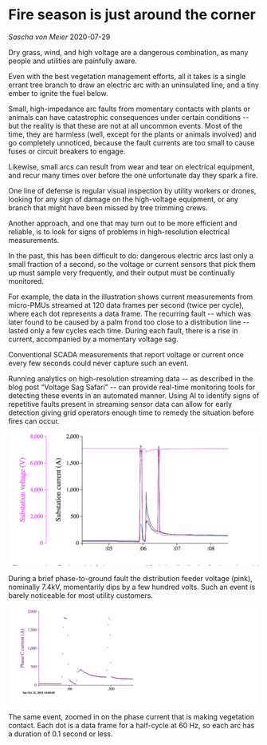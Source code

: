 # Fire season is just around the corner
*Sascha von Meier*
2020-07-29


Dry grass, wind, and high voltage are a dangerous combination, as many people and utilities are painfully aware.

Even with the best vegetation management efforts, all it takes is a single errant tree branch to draw an electric arc with an uninsulated line, and a tiny ember to ignite the fuel below.

Small, high-impedance arc faults from momentary contacts with plants or animals can have catastrophic consequences under certain conditions -- but the reality is that these are not at all uncommon events. Most of the time, they are harmless (well, except for the plants or animals involved) and go completely unnoticed, because the fault currents are too small to cause fuses or circuit breakers to engage.

Likewise, small arcs can result from wear and tear on electrical equipment, and recur many times over before the one unfortunate day they spark a fire.

One line of defense is regular visual inspection by utility workers or drones, looking for any sign of damage on the high-voltage equipment, or any branch that might have been missed by tree trimming crews.

Another approach, and one that may turn out to be more efficient and reliable, is to look for signs of problems in high-resolution electrical measurements.

In the past, this has been difficult to do: dangerous electric arcs last only a small fraction of a second, so the voltage or current sensors that pick them up must sample very frequently, and their output must be continually monitored.

For example, the data in the illustration shows current measurements from micro-PMUs streamed at 120 data frames per second (twice per cycle), where each dot represents a data frame. The recurring fault -- which was later found to be caused by a palm frond too close to a distribution line -- lasted only a few cycles each time. During each fault, there is a rise in current, accompanied by a momentary voltage sag.

Conventional SCADA measurements that report voltage or current once every few seconds could never capture such an event.

Running analytics on high-resolution streaming data -- as described in the blog post “Voltage Sag Safari” -- can provide real-time monitoring tools for detecting these events in an automated manner. Using AI to identify signs of repetitive faults present in streaming sensor data can allow for early detection giving grid operators enough time to remedy the situation before fires can occur.

![Graph one](fire-season/g1.png)

During a brief phase-to-ground fault the distribution feeder voltage (pink), nominally 7.4kV, momentarily dips by a few hundred volts. Such an event is barely noticeable for most utility customers.

![Graph two](fire-season/g2.png)

The same event, zoomed in on the phase current that is making vegetation contact. Each dot is a data frame for a half-cycle at 60 Hz, so each arc has a duration of 0.1 second or less.
